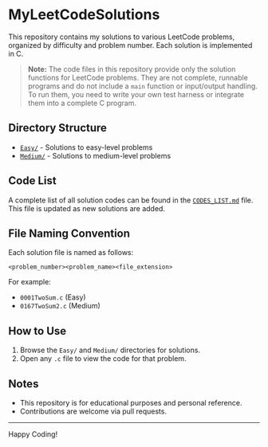 # MyLeetCodeSolutions

This repository contains my solutions to various LeetCode problems, organized by difficulty and problem number. Each solution is implemented in C.

> **Note:** The code files in this repository provide only the solution functions for LeetCode problems. They are not complete, runnable programs and do not include a `main` function or input/output handling. To run them, you need to write your own test harness or integrate them into a complete C program.

## Directory Structure

- [`Easy/`](./Easy/) - Solutions to easy-level problems
- [`Medium/`](./Medium/) - Solutions to medium-level problems

## Code List

A complete list of all solution codes can be found in the [`CODES_LIST.md`](./CODES_LIST.md) file. This file is updated as new solutions are added.

## File Naming Convention

Each solution file is named as follows:

```
<problem_number><problem_name><file_extension>
```

For example:
- `0001TwoSum.c` (Easy)
- `0167TwoSum2.c` (Medium)

## How to Use

1. Browse the `Easy/` and `Medium/` directories for solutions.
2. Open any `.c` file to view the code for that problem.

## Notes

- This repository is for educational purposes and personal reference.
- Contributions are welcome via pull requests.

---

Happy Coding!
